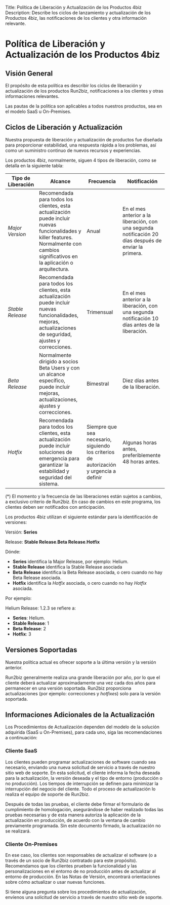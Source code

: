 Title: Política de Liberación y Actualización de los Productos 4biz
Description: Describe los ciclos de lanzamiento y actualización de los Productos 4biz, las notificaciones de los clientes y otra información relevante.

# Política de Liberación y Actualización de los Productos 4biz

## Visión General
El propósito de esta política es describir los ciclos de liberación y actualización de los productos Run2biz, notificaciones a los clientes y otras informaciones relevantes.

Las pautas de la política son aplicables a todos nuestros productos, sea en el modelo SaaS u On-Premises.

## Ciclos de Liberación y Actualización
Nuestra propuesta de liberación y actualización de productos fue diseñada para proporcionar estabilidad, una respuesta rápida a los problemas, así como un suministro continuo de nuevos recursos y experiencias.

Los productos 4biz, normalmente, siguen 4 tipos de liberación, como se detalla en la siguiente tabla:

|**Tipo de Liberación**|**Alcance**|**Frecuencia**|**Notificación**|
|----------------------|-----------|--------------|----------------|
|*Major Version*|Recomendada para todos los clientes, esta actualización puede incluir nuevas funcionalidades y killer features. Normalmente con cambios significativos en la aplicación o arquitectura.|Anual|En el mes anterior a la liberación, con una segunda notificación 20 días después de enviar la primera.|
|*Stable Release*|Recomendada para todos los clientes, esta actualización puede incluir nuevas funcionalidades, mejoras, actualizaciones de seguridad, ajustes y correcciones.|Trimensual|En el mes anterior a la liberación, con una segunda notificación 10 días antes de la liberación.|
|*Beta Release*|Normalmente dirigido a socios Beta Users y con un alcance específico, puede incluir mejoras, actualizaciones, ajustes y correcciones.|Bimestral|Diez días antes de la liberación.|
|*Hotfix*|Recomendada para todos los clientes, esta actualización puede incluir soluciones de emergencia para garantizar la estabilidad y seguridad del sistema.|Siempre que sea necesario, siguiendo los criterios de autorización y urgencia a definir|Algunas horas antes, preferiblemente 48 horas antes.|

(*) El momento y la frecuencia de las liberaciones están sujetos a cambios, a exclusivo criterio de Run2biz. En caso de cambios en este programa, los clientes deben ser notificados con anticipación.

Los productos 4biz utilizan el siguiente estándar para la identificación de versiones:

Versión: **Series**  

Release: **Stable Release**.**Beta Release**.**Hotfix**

Dónde: 
- **Series** identifica la Major Release, por ejemplo: Helium.
- **Stable Release** identifica la Stable Release asociada
- **Beta Release** identifica la Beta Release asociada, o cero cuando no hay Beta Release asociada.
- **Hotfix** identifica la *Hotfix* asociada, o cero cuando no hay *Hotfix* asociada.

Por ejemplo:

Helium
Release: 1.2.3 se refiere a:
- **Series**: Helium.
- **Stable Release**: 1
- **Beta Release**:  2
- **Hotfix**: 3

## Versiones Soportadas
Nuestra política actual es ofrecer soporte a la última versión y la versión anterior.

Run2biz generalmente realiza una grande liberación por año, por lo que el cliente deberá actualizar aproximadamente una vez cada dos años para permanecer en una versión soportada. Run2biz proporciona actualizaciones (por ejemplo: correcciones y *hotfixes*) solo para la versión soportada.

## Informaciones Adicionales de la Actualización
Los Procedimientos de Actualización dependen del modelo de la solución adquirida (SaaS u On-Premises), para cada uno, siga las recomendaciones a continuación:

### Cliente SaaS
Los clientes pueden programar actualizaciones de software cuando sea necesario, enviando una nueva solicitud de servicio a través de nuestro sitio web de soporte. En esta solicitud, el cliente informa la fecha deseada para la actualización, la versión deseada y el tipo de entorno (producción o no producción). Los tiempos de interrupción se definen para minimizar la interrupción del negocio del cliente. Todo el proceso de actualización lo realiza el equipo de soporte de Run2biz.

Después de todas las pruebas, el cliente debe firmar el formulario de cumplimiento de homologación, asegurándose de haber realizado todas las pruebas necesarias y de esta manera autoriza la aplicación de la actualización en producción, de acuerdo con la ventana de cambio previamente programada. Sin este documento firmado, la actualización no se realizará.

### Cliente On-Premises
En ese caso, los clientes son responsables de actualizar el software (o a través de un socio de Run2biz contratado para este propósito). Recomendamos que los clientes prueben la funcionalidad y las personalizaciones en el entorno de no producción antes de actualizar al entorno de producción. En las Notas de Versión, encontrará orientaciones sobre cómo actualizar o usar nuevas funciones.

Si tiene alguna pregunta sobre los procedimientos de actualización, envíenos una solicitud de servicio a través de nuestro sitio web de soporte.




